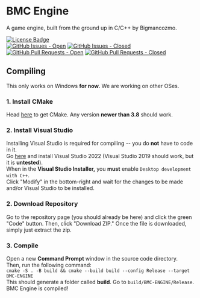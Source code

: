 # BMC Engine

A game engine, built from the ground up in C/C++ by Bigmancozmo.

<div>
  <span>
    <a href="LICENSE"><img alt="License Badge" src="https://img.shields.io/github/license/Bigmancozmo-Software/BMC-Engine?label=license&style=flat-square" /></a>
    <br/>
    <a href="https://github.com/Bigmancozmo-Software/BMC-Engine/issues"><img alt="GitHub Issues - Open" src="https://img.shields.io/github/issues/Bigmancozmo-Software/BMC-Engine?style=flat-square" /></a>
    <a href="https://github.com/Bigmancozmo-Software/BMC-Engine/issues"><img alt="GitHub Issues - Closed" src="https://img.shields.io/github/issues-closed/Bigmancozmo-Software/BMC-Engine?style=flat-square" /></a>
    <br/>
    <a href="https://github.com/Bigmancozmo-Software/BMC-Engine/pulls"><img alt="GitHub Pull Requests - Open" src="https://img.shields.io/github/issues-pr/Bigmancozmo-Software/BMC-Engine?style=flat-square" /></a>
    <a href="https://github.com/Bigmancozmo-Software/BMC-Engine/pulls"><img alt="GitHub Pull Requests - Closed" src="https://img.shields.io/github/issues-pr-closed/Bigmancozmo-Software/BMC-Engine?style=flat-square" /></a>
    <br/>
  </span>
</div>

## Compiling
This only works on Windows **for now.** We are working on other OSes.

### 1. Install CMake
Head [here](https://cmake.org/download/) to get CMake. Any version **newer than 3.8** should work.

### 2. Install Visual Studio
Installing Visual Studio is required for compiling -- you do **not** have to code in it.<br/>Go [here](https://visualstudio.microsoft.com/vs/) and install Visual Studio 2022 (Visual Studio 2019 should work, but it is **untested**).<br/>When in the **Visual Studio Installer,** you **must** enable `Desktop development with C++`.<br/>Click "Modify" in the bottom-right and wait for the changes to be made and/or Visual Studio to be installed.

### 2. Download Repository
Go to the repository page (you should already be here) and click the green "Code" button. Then, click "Download ZIP." Once the file is downloaded, simply just extract the zip.

### 3. Compile
Open a new **Command Prompt** window in the source code directory.<br/>Then, run the following command:<br/>`cmake -S . -B build && cmake --build build --config Release --target BMC-ENGINE`<br/>This should generate a folder called **build**. Go to `build/BMC-ENGINE/Release`. BMC Engine is compiled!
